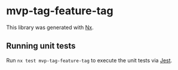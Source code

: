 # mvp-tag-feature-tag

This library was generated with [Nx](https://nx.dev).

## Running unit tests

Run `nx test mvp-tag-feature-tag` to execute the unit tests via [Jest](https://jestjs.io).
